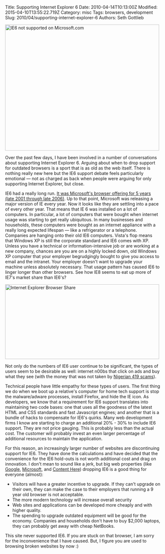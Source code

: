 Title: Supporting Internet Explorer 6
Date: 2010-04-14T10:13:00Z
Modified: 2015-04-10T13:55:22.719Z
Category: misc
Tags: browsers, development
Slug: 2010/04/supporting-internet-explorer-6
Authors: Seth Gottlieb

<a href="http://www.flickr.com/photos/sggottlieb/4420066985/" title="IE6 not supported on Microsoft.com by sggottlieb, on Flickr"><img alt="IE6 not supported on Microsoft.com" height="408" src="http://farm5.static.flickr.com/4053/4420066985_c6f108df82.jpg" width="500"/></a>  

  

Over the past few days, I have been involved in a number of conversations about supporting Internet Explorer 6.  Arguing about when to drop support for outdated browsers is a sport that is as old as the web itself.  There is nothing really new here but the IE6 support debate feels particularly emotional — not as charged as back when people were arguing for only supporting Internet Explorer, but close.  

IE6 had a really long run.  [It was Microsoft's browser offering for 5 years (late 2001 through late 2006)](http://en.wikipedia.org/wiki/Timeline_of_web_browsers).  Up to that point, Microsoft was releasing a major version of IE every year.  Now it looks like they are settling into a pace of every other year. That means that IE 6 was installed on a lot of computers.  In particular, a lot of computers that were bought when internet usage was starting to get really ubiquitous.  In many businesses and households, these computers were bought as an internet appliance with a really long expected lifespan — like a refrigerator or a telephone.  Companies are hanging onto their old IE6 computers.  Vista's flop means that Windows XP is still the corporate standard and IE6 comes with XP.  Unless you have a technical or information-intensive job or are working at a new company, chances are you are on a highly locked down, old Windows XP computer that your employer begrudgingly bought to give you access to email and the intranet.  Your employer doesn't want to upgrade your machine unless absolutely necessary.  That usage pattern has caused IE6 to linger longer than other browsers.  See how IE8 seems to eat up more of IE7's market share than IE6's?  

  

<a href="http://www.flickr.com/photos/sggottlieb/4520850462/" title="Internet Explorer Browser Share by sggottlieb, on Flickr"><img alt="Internet Explorer Browser Share" height="242" src="http://farm3.static.flickr.com/2691/4520850462_539af4d708.jpg" width="500"/></a>  

  

Not only do the numbers of IE6 user continue to be significant, the types of users seem to be desirable as well: internet n00bs that click on ads and buy what they see (with the money that was not taken by [Nigerian 419 scams](http://en.wikipedia.org/wiki/Advance-fee_fraud)).  

Technical people have little empathy for these types of users.  The first thing we do when we boot up a relative's computer for home tech support is stop the malware/adware processes, install Firefox, and hide the IE icon.   As developers, we know that a requirement for IE6 support translates into maintaining two code bases: one that uses all the goodness of the latest HTML and CSS standards and fast Javascript engines; and another that is a bundle of hacks to compensate for IE6's quirks.  Many web development firms I know are starting to charge an additional 20% - 30% to include IE6 support.  They are not price gauging. This is probably less than the actual cost.  The customer will probably invest an even larger percentage of additional resources to maintain the application.  

For this reason, an increasingly larger number of websites are discontinuing support for IE6.  They have done the calculations and have decided that the convenience for the IE6 hold-outs is not worth additional cost and drag on innovation.  I don't mean  to sound like a jerk, but big web properties (like [Google](http://www.google.com/), [Microsoft](http://www.microsoft.com/), and [Content Here](http://www.contenthere.net/)) dropping IE6 is a good thing for everyone (almost):  

  

*   Visitors will have a greater incentive to upgrade. If they can't upgrade on their own, they can make the case to their employers that running a 9 year old browser is not acceptable.
*   The more modern technology will increase overall security
*   Web sites and applications can be developed more cheaply and with higher quality.
*   The spending to upgrade outdated equipment will be good for the economy. Companies and households don't have to buy $2,000 laptops, they can probably get away with cheap NetBooks.

  

This site never supported IE6.  If you are stuck on that browser, I am sorry for the inconvenience that I have caused.  But, I figure you are used to browsing broken websites by now :)
